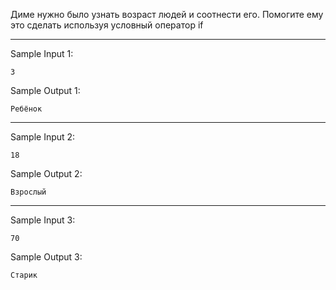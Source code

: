 Диме нужно было узнать возраст людей и соотнести его. Помогите ему это сделать используя  условный оператор if 
___
Sample Input 1:
```
3
```
Sample Output 1:
```
Ребёнок
```
___
Sample Input 2:
```
18
```
Sample Output 2:
```
Взрослый
```
___
Sample Input 3:
```
70
```
Sample Output 3:
```
Старик
```